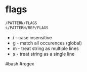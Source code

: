 # flags

```bash
/PATTERN/FLAGS
s/PATTERN/REP/FLAGS
```

* i - case insensitive
* g - match all occurences (global)
* m - treat string as multiple lines
* s - treat string as a single line


#bash #regex